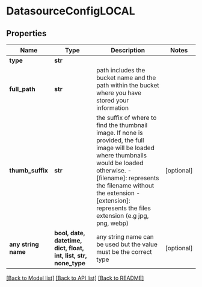 # DatasourceConfigLOCAL


## Properties
Name | Type | Description | Notes
------------ | ------------- | ------------- | -------------
**type** | **str** |  | 
**full_path** | **str** | path includes the bucket name and the path within the bucket where you have stored your information | 
**thumb_suffix** | **str** | the suffix of where to find the thumbnail image. If none is provided, the full image will be loaded where thumbnails would be loaded otherwise. - [filename]: represents the filename without the extension - [extension]: represents the files extension (e.g jpg, png, webp)  | [optional] 
**any string name** | **bool, date, datetime, dict, float, int, list, str, none_type** | any string name can be used but the value must be the correct type | [optional]

[[Back to Model list]](../README.md#documentation-for-models) [[Back to API list]](../README.md#documentation-for-api-endpoints) [[Back to README]](../README.md)


